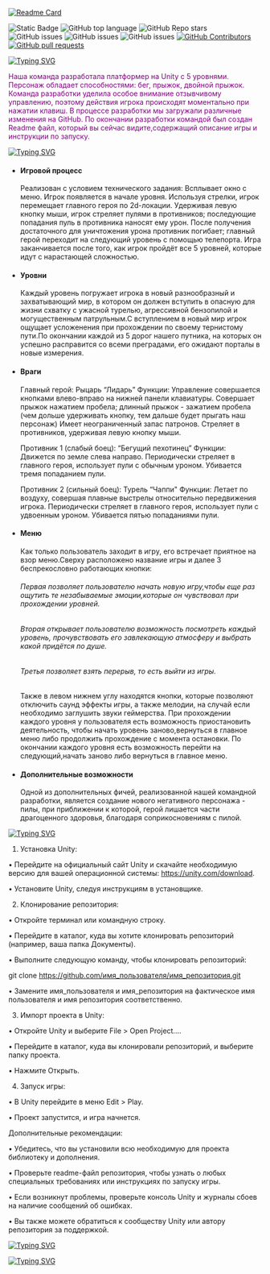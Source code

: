 [![Readme Card](https://github-readme-stats.vercel.app/api/pin/?username=TejfuqKasimov&repo=UnityProject&theme=ambient_gradient)](https://github.com/TejfuqKasimov/UnityProject)

![Static Badge](https://img.shields.io/badge/TejfuqKasimov-UnityProject-UnityProject1?color=purple)
![GitHub top language](https://img.shields.io/github/languages/top/TejfuqKasimov/UnityProject?color=purple)
![GitHub Repo stars](https://img.shields.io/github/stars/TejfuqKasimov/UnityProject)
![GitHub issues](https://img.shields.io/github/issues/TejfuqKasimov/UnityProject?color=purple)
![GitHub issues](https://img.shields.io/badge/logo-unity-purple?logo=unity&logoColor=#a834eb)
![GitHub issues](https://img.shields.io/badge/logo-sharp-purple?logo=sharp&logoColor=#a834eb)
<a href="https://github.com/TejfuqKasimov/UnityProject1/graphs/contributors">
      <img alt="GitHub Contributors" src="https://img.shields.io/github/contributors/TejfuqKasimov/UnityProject?color=purple" />
</a>
<a href="https://github.com/TejfuqKasimov/UnityProject1/pulls">
      <img alt="GitHub pull requests" src="https://img.shields.io/github/issues-pr/TejfuqKasimov/UnityProject?color=purple" />
</a>

[![Typing SVG](https://readme-typing-svg.demolab.com?font=Dancing+Script&weight=900&size=23&pause=1000&color=EE2DF7&background=FFFFFF00&width=435&lines=%F0%9D%95%8A%F0%9D%95%99%F0%9D%95%A0%F0%9D%95%A3%F0%9D%95%A5+%F0%9D%95%95%F0%9D%95%96%F0%9D%95%A4%F0%9D%95%94%F0%9D%95%A3%F0%9D%95%9A%F0%9D%95%A1%F0%9D%95%A5%F0%9D%95%9A%F0%9D%95%A0%F0%9D%95%9F+%F0%9D%95%A0%F0%9D%95%97+%F0%9D%95%A5%F0%9D%95%99%F0%9D%95%96+%F0%9D%94%BE%F0%9D%94%B8%F0%9D%95%84%F0%9D%94%BC)](https://git.io/typing-svg)

<font color="purple">Наша команда разработала платформер на Unity с 5 уровнями.
Персонаж обладает способностями: бег, прыжок, двойной прыжок.
Команда разработки уделила особое внимание отзывчивому управлению, поэтому действия игрока происходят моментально при нажатии клавиш.
В процессе разработки мы загружали различные изменения на GitHub.
По окончании разработки командой был создан Readme файл, который вы сейчас видите,содержащий описание игры и инструкции по запуску.</font>

[![Typing SVG](https://readme-typing-svg.demolab.com?font=Dancing+Script&weight=900&size=23&pause=1000&color=EE2DF7&background=FFFFFF00&multiline=true&width=435&lines=%F0%9D%95%83%F0%9D%95%96%F0%9D%95%A5%60%F0%9D%95%A4+%F0%9D%95%94%F0%9D%95%99%F0%9D%95%96%F0%9D%95%94%F0%9D%95%9C+%F0%9D%95%A4%F0%9D%95%A0%F0%9D%95%9E%F0%9D%95%96+%F0%9D%95%A1%F0%9D%95%A0%F0%9D%95%9A%F0%9D%95%9F%F0%9D%95%A5%F0%9D%95%A4)](https://git.io/typing-svg)

- <h4>Игровой процесс</h4>Реализован с условием технического задания: Всплывает окно с меню. Игрок появляется в начале уровня. Используя стрелки, игрок перемещает главного героя по 2d-локации. Удерживая левую кнопку мыши, игрок стреляет пулями в противников; последующие попадания пуль в противника наносят ему урон. После получения достаточного для уничтожения урона противник погибает; главный герой переходит на следующий уровень с помощью телепорта. Игра заканчивается после того, как игрок пройдёт все 5 уровней, которые идут с нарастающей сложностью.

-  <h4>Уровни</h4> Каждый уровень погружает игрока в новый разнообразный и захватывающий мир, в котором он должен вступить в опасную для жизни схватку с ужасной турелью, агрессивной бензопилой и могущественным патрульным.С вступлением в новый мир игрок ощущает усложенения при прохождении по своему тернистому пути.По окончании каждой из 5 дорог нашего путника, на которых он успешно расправится со всеми преградами, его ожидают порталы в новые измерения.
-  <h4>Враги</h4>Главный герой: Рыцарь “Лидарь”
      Функции:
      Управление совершается кнопками влево-вправо на нижней панели клавиатуры.
      Совершает прыжок нажатием пробела; длинный прыжок - зажатием пробела (чем дольше удерживать кнопку, тем дальше будет прыгать наш персонаж)
      Имеет неограниченный запас патронов.
      Стреляет в противников, удерживая левую кнопку мыши.

      Противник 1 (слабый боец): “Бегущий пехотинец”
      Функции:
      Движется по земле слева направо.
      Периодически стреляет в главного героя, использует пули с обычным уроном.
      Убивается тремя попаданием пули.
      
      Противник 2 (сильный боец): Турель “Чаппи"
      Функции:
      Летает по воздуху, совершая плавные выстрелы относительно передвижения игрока.
      Периодически стреляет в главного героя, использует пули с удвоенным уроном.
      Убивается пятью попаданиями пули.

- <h4>Меню</h4> Как только пользователь заходит в игру, его встречает приятное на взор меню.Сверху расположено название игры и далее 3 беспрекословно работающих кнопки:<h6>Первая позволяет пользователю начать новую игру,чтобы еще раз ощутить те незабываемые эмоции,которые он чувствовал при прохождении уровней.</h6> <h6>Вторая открывает пользователю возможность посмотреть каждый уровень, прочувствовать его завлекающую атмосферу и выбрать какой придётся по душе.</h6> <h6>Третья позволяет взять перерыв, то есть выйти из игры.</h6>Также в левом нижнем углу находятся кнопки, которые позволяют отключить саунд эффекты игры, а также мелодии, на случай если необходимо заглушить звуки геймерства. При прохождении каждого уровня у пользователя есть возможность приостановить деятельность, чтобы начать уровень заново,вернуться в главное меню либо продолжить прохождение с момента остановки. По окончании каждого уровня есть возможность перейти на следующий,начать заново либо вернуться в главное меню.

- <h4>Дополнительные возможности</h4> Одной из дополнительных фичей, реализованной нашей командной разработки, является создание нового негативного персонажа - пилы, при приближении к которой, герой лишается части драгоценного здоровья, благодаря соприкосновениям с пилой.


[![Typing SVG](https://readme-typing-svg.demolab.com?font=Dancing+Script&weight=900&size=23&duration=1000&pause=1000&color=EE2DF7&background=FFFFFF00&multiline=true&width=481&height=55&lines=%F0%9D%95%80%F0%9D%95%9F%F0%9D%95%A4%F0%9D%95%A5%F0%9D%95%92%F0%9D%95%9D%F0%9D%95%9D%F0%9D%95%92%F0%9D%95%A5%F0%9D%95%9A%F0%9D%95%A0%F0%9D%95%9F+%F0%9D%95%92%F0%9D%95%9F%F0%9D%95%95+%F0%9D%95%A4%F0%9D%95%A5%F0%9D%95%92%F0%9D%95%A3%F0%9D%95%A5-%F0%9D%95%A6%F0%9D%95%A1+%F0%9D%95%9A%F0%9D%95%9F%F0%9D%95%A4%F0%9D%95%A5%F0%9D%95%A3%F0%9D%95%A6%F0%9D%95%94%F0%9D%95%A5%F0%9D%95%9A%F0%9D%95%A0%F0%9D%95%9F%F0%9D%95%A4+++++++++++++++)](https://git.io/typing-svg)
1. Установка Unity:

•  Перейдите на официальный сайт Unity и скачайте необходимую версию для вашей операционной системы: https://unity.com/download.

•  Установите Unity, следуя инструкциям в установщике.

2. Клонирование репозитория:

•  Откройте терминал или командную строку.

•  Перейдите в каталог, куда вы хотите клонировать репозиторий (например, ваша папка Документы).

•  Выполните следующую команду, чтобы клонировать репозиторий:

git clone https://github.com/имя_пользователя/имя_репозитория.git

•  Замените имя_пользователя и имя_репозитория на фактическое имя пользователя и имя репозитория соответственно.

3. Импорт проекта в Unity:

•  Откройте Unity и выберите File > Open Project....

•  Перейдите в каталог, куда вы клонировали репозиторий, и выберите папку проекта.

•  Нажмите Открыть.

4. Запуск игры:

•  В Unity перейдите в меню Edit > Play.

•  Проект запустится, и игра начнется.

Дополнительные рекомендации:

•  Убедитесь, что вы установили всю необходимую для проекта библиотеку и дополнения.


•  Проверьте readme-файл репозитория, чтобы узнать о любых специальных требованиях или инструкциях по запуску игры.

•  Если возникнут проблемы, проверьте консоль Unity и журналы сбоев на наличие сообщений об ошибках.

•  Вы также можете обратиться к сообществу Unity или автору репозитория за поддержкой.



[![Typing SVG](https://readme-typing-svg.demolab.com?font=Dancing+Script&weight=900&size=36&pause=1000&color=EE2DF7&background=FFFFFF00&multiline=true&width=435&lines=%F0%9D%95%8B%F0%9D%95%96%F0%9D%95%92%F0%9D%95%9E+%F0%9D%95%9E%F0%9D%95%96%F0%9D%95%9E%F0%9D%95%93%F0%9D%95%96%F0%9D%95%A3%F0%9D%95%A4)](https://git.io/typing-svg)

[![Typing SVG](https://readme-typing-svg.demolab.com?font=Dancing+Script&weight=900&size=23&duration=1000&pause=1000&color=EE2DF7&background=FFFFFF00&multiline=true&width=435&height=175&lines=%D0%AF%D0%BD%D0%BE%D0%B2%D1%81%D0%BA%D0%B8%D0%B9+%D0%94%D0%BC%D0%B8%D1%82%D1%80%D0%B8%D0%B9;%D0%92%D1%8B%D1%81%D1%82%D0%B0%D0%B2%D0%BA%D0%B8%D0%BD+%D0%9A%D0%BE%D0%BD%D1%81%D1%82%D0%B0%D0%BD%D1%82%D0%B8%D0%BD;%D0%A1%D0%BC%D1%8B%D0%BA%D0%BE%D0%B2+%D0%92%D0%B8%D0%BA%D1%82%D0%BE%D1%80;%D0%9E%D1%80%D0%B5%D1%88%D0%BA%D0%B8%D0%BD+%D0%9C%D0%B0%D0%BA%D1%81%D0%B8%D0%BC;%D0%9A%D0%B0%D1%81%D0%B8%D0%BC%D0%BE%D0%B2+%D0%A2%D0%B5%D0%B9%D1%84%D1%83%D0%BA;%D0%A6%D0%B0%D1%80%D0%B0%D0%BF%D0%BA%D0%B8%D0%BD+%D0%95%D0%B3%D0%BE%D1%80;++++++++++++++++++++++++++++++++++++++++++++++++++++++++++++++++++++++;++++)](https://git.io/typing-svg)
